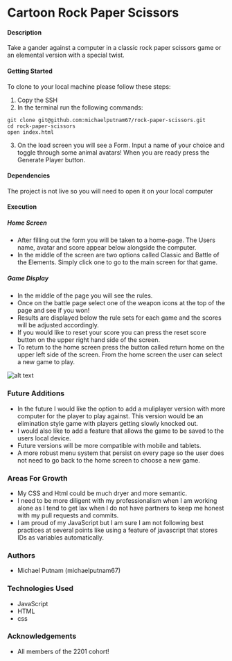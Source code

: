 
# Cartoon Rock Paper Scissors
#### Description
Take a gander against a computer in a classic rock paper scissors game or an elemental version with a special twist.

#### Getting Started
To clone to your local machine please follow these steps:
1. Copy the SSH
2. In the terminal run the following commands:
```
git clone git@github.com:michaelputnam67/rock-paper-scissors.git
cd rock-paper-scissors
open index.html
```
3. On the load screen you will see a Form. Input a name of your choice and toggle through some animal avatars! When you are ready press the Generate Player button. 

#### Dependencies
The project is not live so you will need to open it on your local computer

#### Execution
##### Home Screen
- After filling out the form you will be taken to a home-page. The Users name, avatar and score appear below alongside the computer. 
- In the middle of the screen are two options called Classic and Battle of the Elements. Simply click one to go to the main screen for that game. 

##### Game Display
- In the middle of the page you will see the rules. 
- Once on the battle page select one of the weapon icons at the top of the page and see if you won!
- Results are displayed below the rule sets for each game and the scores will be adjusted accordingly. 
- If you would like to reset your score you can press the reset score button on the upper right hand side of the screen. 
- To return to the home screen press the button called return home on the upper left side of the screen. From the home screen the user can select a new game to play. 

![alt text](/assets/images/mini-palette.png "Lock Icon")

### Future Additions
- In the future I would like the option to add a muliplayer version with more computer for the player to play against. This version would be an elimination style game with players getting slowly knocked out. 
- I would also like to add a feature that allows the game to be saved to the users local device. 
- Future versions will be more compatible with mobile and tablets. 
- A more robust menu system that persist on every page so the user does not need to go back to the home screen to choose a new game. 

### Areas For Growth
- My CSS and Html could be much dryer and more semantic.
- I need to be more diligent with my professionalism when I am working alone as I tend to get lax when I do not have partners to keep me honest with my pull requests and commits.  
- I am proud of my JavaScript but I am sure I am not following best practices at several points like using a feature of javascript that stores IDs as variables automatically. 

### Authors
- Michael Putnam (michaelputnam67)

### Technologies Used
- JavaScript
- HTML
- css

### Acknowledgements
- All members of the 2201 cohort! 
